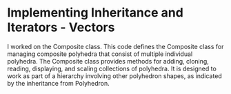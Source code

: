 # Implementing Inheritance and Iterators - Vectors
I worked on the Composite class. This code defines the Composite class for managing composite 
polyhedra that consist of multiple individual polyhedra. The Composite class provides methods for 
adding, cloning, reading, displaying, and scaling collections of polyhedra. It is designed to work 
as part of a hierarchy involving other polyhedron shapes, as indicated by the inheritance from 
Polyhedron.
